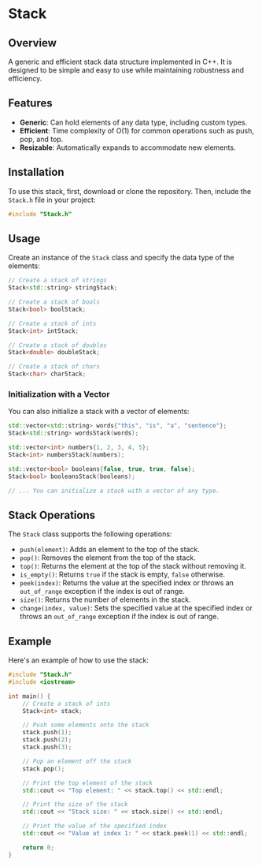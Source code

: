# Stack

## Overview

A generic and efficient stack data structure implemented in C++. It is designed to be simple and easy to use while maintaining robustness and efficiency.

## Features

- **Generic**: Can hold elements of any data type, including custom types.
- **Efficient**: Time complexity of O(1) for common operations such as push, pop, and top.
- **Resizable**: Automatically expands to accommodate new elements.

## Installation

To use this stack, first, download or clone the repository. Then, include the `Stack.h` file in your project:

```cpp
#include "Stack.h"
```

## Usage

Create an instance of the `Stack` class and specify the data type of the elements:

```cpp
// Create a stack of strings
Stack<std::string> stringStack;

// Create a stack of bools
Stack<bool> boolStack;

// Create a stack of ints
Stack<int> intStack;

// Create a stack of doubles
Stack<double> doubleStack;

// Create a stack of chars
Stack<char> charStack;
```

### Initialization with a Vector

You can also initialize a stack with a vector of elements:

```cpp
std::vector<std::string> words{"this", "is", "a", "sentence"};
Stack<std::string> wordsStack(words);

std::vector<int> numbers{1, 2, 3, 4, 5};
Stack<int> numbersStack(numbers);

std::vector<bool> booleans{false, true, true, false};
Stack<bool> booleansStack(booleans);

// ... You can initialize a stack with a vector of any type.
```

## Stack Operations

The `Stack` class supports the following operations:

- `push(element)`: Adds an element to the top of the stack.
- `pop()`: Removes the element from the top of the stack.
- `top()`: Returns the element at the top of the stack without removing it.
- `is_empty()`: Returns `true` if the stack is empty, `false` otherwise.
- `peek(index)`: Returns the value at the specified index or throws an `out_of_range` exception if the index is out of range.
- `size()`: Returns the number of elements in the stack.
- `change(index, value)`: Sets the specified value at the specified index or throws an `out_of_range` exception if the index is out of range.

## Example

Here's an example of how to use the stack:

```cpp
#include "Stack.h"
#include <iostream>

int main() {
    // Create a stack of ints
    Stack<int> stack;

    // Push some elements onto the stack
    stack.push(1);
    stack.push(2);
    stack.push(3);

    // Pop an element off the stack
    stack.pop();

    // Print the top element of the stack
    std::cout << "Top element: " << stack.top() << std::endl;

    // Print the size of the stack
    std::cout << "Stack size: " << stack.size() << std::endl;

    // Print the value of the specified index
    std::cout << "Value at index 1: " << stack.peek(1) << std::endl;

    return 0;
}
```
